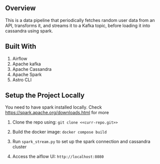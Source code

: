 Overview
-----------
This is a data pipeline that periodically fetches random user data from an API, transforms it, and streams it to a Kafka topic, before loading it into cassandra using spark.

Built With
-------------
1. Airflow
2. Apache kafka
3. Apache Cassandra
4. Apache Spark
5. Astro CLI


Setup the Project Locally
----------------------------
You need to have spark installed locally. Check https://spark.apache.org/downloads.html for more

1. Clone the repo using:
   ``` git clone <<curr-repo.git>> ```

3. Build the docker image:
   ```docker compose build```

4. Run ```spark_stream.py``` to set up the spark connection and cassandra cluster

5. Access the aiflow UI:
   ```http://localhost:8080```
